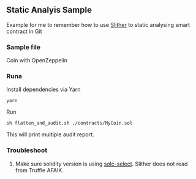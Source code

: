 ## Static Analyis Sample

Example for me to remember how to use [Slither](https://github.com/crytic/slither) to static analysing smart contract in Git

### Sample file

Coin with OpenZeppelin

### Runa

Install dependencies via Yarn

```
yarn
```

Run

```
sh flatten_and_audit.sh ./contracts/MyCoin.sol
```

This will print multiple audit report.

### Troubleshoot

1. Make sure solidity version is using [solc-select](https://github.com/crytic/solc-select). Slither does not read from Truffle AFAIK.